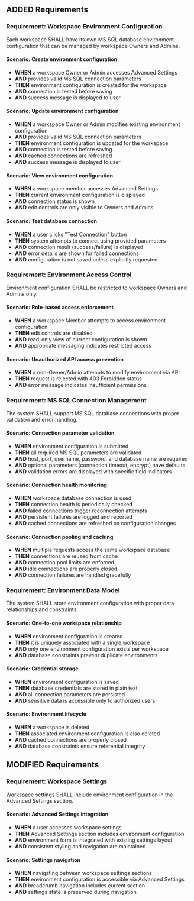 ## ADDED Requirements

### Requirement: Workspace Environment Configuration

Each workspace SHALL have its own MS SQL database environment configuration that can be managed by workspace Owners and Admins.

#### Scenario: Create environment configuration

- **WHEN** a workspace Owner or Admin accesses Advanced Settings
- **AND** provides valid MS SQL connection parameters
- **THEN** environment configuration is created for the workspace
- **AND** connection is tested before saving
- **AND** success message is displayed to user

#### Scenario: Update environment configuration

- **WHEN** a workspace Owner or Admin modifies existing environment configuration
- **AND** provides valid MS SQL connection parameters
- **THEN** environment configuration is updated for the workspace
- **AND** connection is tested before saving
- **AND** cached connections are refreshed
- **AND** success message is displayed to user

#### Scenario: View environment configuration

- **WHEN** a workspace member accesses Advanced Settings
- **THEN** current environment configuration is displayed
- **AND** connection status is shown
- **AND** edit controls are only visible to Owners and Admins

#### Scenario: Test database connection

- **WHEN** a user clicks "Test Connection" button
- **THEN** system attempts to connect using provided parameters
- **AND** connection result (success/failure) is displayed
- **AND** error details are shown for failed connections
- **AND** configuration is not saved unless explicitly requested

### Requirement: Environment Access Control

Environment configuration SHALL be restricted to workspace Owners and Admins only.

#### Scenario: Role-based access enforcement

- **WHEN** a workspace Member attempts to access environment configuration
- **THEN** edit controls are disabled
- **AND** read-only view of current configuration is shown
- **AND** appropriate messaging indicates restricted access

#### Scenario: Unauthorized API access prevention

- **WHEN** a non-Owner/Admin attempts to modify environment via API
- **THEN** request is rejected with 403 Forbidden status
- **AND** error message indicates insufficient permissions

### Requirement: MS SQL Connection Management

The system SHALL support MS SQL database connections with proper validation and error handling.

#### Scenario: Connection parameter validation

- **WHEN** environment configuration is submitted
- **THEN** all required MS SQL parameters are validated
- **AND** host, port, username, password, and database name are required
- **AND** optional parameters (connection timeout, encrypt) have defaults
- **AND** validation errors are displayed with specific field indicators

#### Scenario: Connection health monitoring

- **WHEN** workspace database connection is used
- **THEN** connection health is periodically checked
- **AND** failed connections trigger reconnection attempts
- **AND** persistent failures are logged and reported
- **AND** cached connections are refreshed on configuration changes

#### Scenario: Connection pooling and caching

- **WHEN** multiple requests access the same workspace database
- **THEN** connections are reused from cache
- **AND** connection pool limits are enforced
- **AND** idle connections are properly closed
- **AND** connection failures are handled gracefully

### Requirement: Environment Data Model

The system SHALL store environment configuration with proper data relationships and constraints.

#### Scenario: One-to-one workspace relationship

- **WHEN** environment configuration is created
- **THEN** it is uniquely associated with a single workspace
- **AND** only one environment configuration exists per workspace
- **AND** database constraints prevent duplicate environments

#### Scenario: Credential storage

- **WHEN** environment configuration is saved
- **THEN** database credentials are stored in plain text
- **AND** all connection parameters are persisted
- **AND** sensitive data is accessible only to authorized users

#### Scenario: Environment lifecycle

- **WHEN** a workspace is deleted
- **THEN** associated environment configuration is also deleted
- **AND** cached connections are properly closed
- **AND** database constraints ensure referential integrity

## MODIFIED Requirements

### Requirement: Workspace Settings

Workspace settings SHALL include environment configuration in the Advanced Settings section.

#### Scenario: Advanced Settings integration

- **WHEN** a user accesses workspace settings
- **THEN** Advanced Settings section includes environment configuration
- **AND** environment form is integrated with existing settings layout
- **AND** consistent styling and navigation are maintained

#### Scenario: Settings navigation

- **WHEN** navigating between workspace settings sections
- **THEN** environment configuration is accessible via Advanced Settings
- **AND** breadcrumb navigation includes current section
- **AND** settings state is preserved during navigation